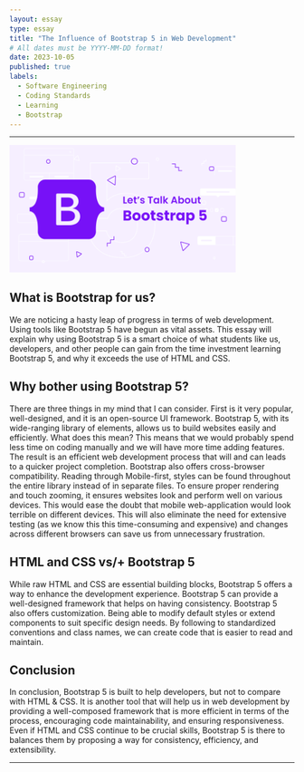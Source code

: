 ```yaml
---
layout: essay
type: essay
title: "The Influence of Bootstrap 5 in Web Development"
# All dates must be YYYY-MM-DD format!
date: 2023-10-05
published: true
labels:
  - Software Engineering
  - Coding Standards
  - Learning
  - Bootstrap
---
```

<hr>
<img width="400px" class = "center" class="rounded float-start pe-4" src="../img/bootstrap.png">



## What is Bootstrap for us?

  We are noticing a hasty leap of progress in terms of web development. Using tools like Bootstrap 5 have begun as vital assets. This essay will explain why using Bootstrap 5 is a smart choice of what students like us, developers, and other people can gain from the time investment learning Bootstrap 5, and why it exceeds the use of HTML and CSS.


## Why bother using Bootstrap 5?

  There are three things in my mind that I can consider. First is it very popular, well-designed, and it is an open-source UI framework. Bootstrap 5, with its wide-ranging library of elements, allows us to build websites easily and efficiently. What does this mean? This means that we would probably spend less time on coding manually and we will have more time adding features. The result is an efficient web development process that will and can leads to a quicker project completion. Bootstrap also offers cross-browser compatibility. Reading through Mobile-first, styles can be found throughout the entire library instead of in separate files. To ensure proper rendering and touch zooming, it ensures websites look and perform well on various devices. This would ease the doubt that mobile web-application would look terrible on different devices. This will also eliminate the need for extensive testing (as we know this this time-consuming and expensive) and changes across different browsers can save us from unnecessary frustration.


## HTML and CSS vs/+ Bootstrap 5

  While raw HTML and CSS are essential building blocks, Bootstrap 5 offers a way to enhance the development experience. Bootstrap 5 can provide a well-designed framework that helps on having consistency. Bootstrap 5 also offers customization. Being able to modify default styles or extend components to suit specific design needs. By following to standardized conventions and class names, we can create code that is easier to read and maintain. 


## Conclusion

  In conclusion, Bootstrap 5 is built to help developers, but not to compare with HTML & CSS. It is another tool that will help us in web development by providing a well-composed framework that is more efficient in terms of the process, encouraging code maintainability, and ensuring responsiveness. Even if HTML and CSS continue to be crucial skills, Bootstrap 5 is there to balances them by proposing a way for consistency, efficiency, and extensibility. 
<hr>
